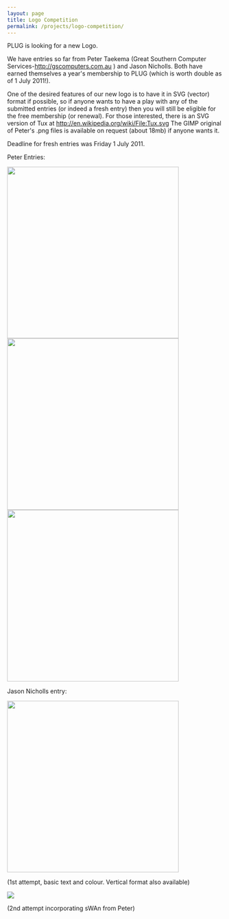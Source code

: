 ```yaml
---
layout: page
title: Logo Competition
permalink: /projects/logo-competition/
---
```


PLUG is looking for a new Logo.

We have entries so far from Peter Taekema (Great Southern Computer Services-http://gscomputers.com.au ) and Jason Nicholls. Both have earned themselves a year's membership to PLUG (which is worth double as of 1 July 2011!).

One of the desired features of our new logo is to have it in SVG (vector) format if possible, so if anyone wants to have a play with any of the submitted entries (or indeed a fresh entry) then you will still be eligible for the free membership (or renewal).  For those interested, there is an SVG version of Tux at http://en.wikipedia.org/wiki/File:Tux.svg  The GIMP original of Peter's .png files is available on request (about 18mb) if anyone wants it.

Deadline for fresh entries was Friday 1 July 2011.

Peter Entries:

<img src='{{ site.baseurl }}/media/pictures/01-plug_basic_sml.png' width='400px'>

<img src='{{ site.baseurl }}/media/pictures/04-plug_networking_sml.png' width='400px'>

<img src='{{ site.baseurl }}/media/pictures/06-plug_web_sml.png' width='400px'>


Jason Nicholls entry:

<img src='{{ site.baseurl }}/media/pictures/plug-logo-1-jason.png' width='400px'>

(1st attempt, basic text and colour. Vertical format also available)

<img src='{{ site.baseurl }}/media/pictures/plug-logo-2-v1.png'>

(2nd attempt incorporating sWAn from Peter)
